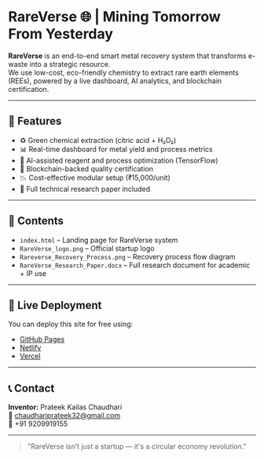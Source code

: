 # RareVerse 🌐 | Mining Tomorrow From Yesterday

**RareVerse** is an end-to-end smart metal recovery system that transforms e-waste into a strategic resource.  
We use low-cost, eco-friendly chemistry to extract rare earth elements (REEs), powered by a live dashboard, AI analytics, and blockchain certification.

---

## 🔧 Features

- ♻️ Green chemical extraction (citric acid + H₂O₂)
- 📊 Real-time dashboard for metal yield and process metrics
- 🧠 AI-assisted reagent and process optimization (TensorFlow)
- 🔗 Blockchain-backed quality certification
- 📉 Cost-effective modular setup (₹15,000/unit)
- 📁 Full technical research paper included

---

## 📂 Contents

- `index.html` – Landing page for RareVerse system
- `RareVerse_logo.png` – Official startup logo
- `Rareverse_Recovery_Process.png` – Recovery process flow diagram
- `RareVerse_Research_Paper.docx` – Full research document for academic + IP use

---

## 🚀 Live Deployment

You can deploy this site for free using:
- [GitHub Pages](https://pages.github.com)
- [Netlify](https://netlify.com)
- [Vercel](https://vercel.com)

---

## 📞 Contact

**Inventor:** Prateek Kailas Chaudhari  
📧 chaudhariprateek32@gmail.com  
📱 +91 9209919155

---

> "RareVerse isn’t just a startup — it's a circular economy revolution."
